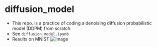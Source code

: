 # diffusion_model
- This repo. is a practice of coding a denoising diffusion probabilistic model (DDPM) from scratch
- See `diffusion_model.ipynb`
- Results on MNIST
![image](https://github.com/user-attachments/assets/8b44239a-f546-4de4-bf4b-b4f8856b7e49)
